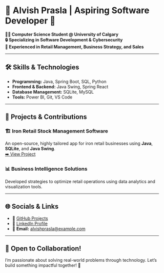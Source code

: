# 🌟 Alvish Prasla | Aspiring Software Developer 🚀  

**👨‍💻 Computer Science Student @ University of Calgary**  
**🔒 Specializing in Software Development & Cybersecurity**  
**💼 Experienced in Retail Management, Business Strategy, and Sales**  

---

## 🛠️ Skills & Technologies  
- **Programming:** Java, Spring Boot, SQL, Python  
- **Frontend & Backend:** Java Swing, Spring React  
- **Database Management:** SQLite, MySQL  
- **Tools:** Power BI, Git, VS Code  

---

## 🚀 Projects & Contributions  
### 🏗️ Iron Retail Stock Management Software  
An open-source, highly tailored app for iron retail businesses using **Java**, **SQLite**, and **Java Swing**.  
[➡️ View Project](https://github.com/alvishprasla11/StockManagementSoftwareForIronRetailBusinesses)  

### 📊 Business Intelligence Solutions  
Developed strategies to optimize retail operations using data analytics and visualization tools.

---

## 🌐 Socials & Links  
- 🌟 [GitHub Projects](https://github.com/alvishprasla11)  
- 💬 [LinkedIn Profile](https://linkedin.com/in/alvishprasla)  
- 📧 **Email:** [alvishprasla@example.com](mailto:alvishprasla@example.com)  

---

## 🤝 Open to Collaboration!  
I’m passionate about solving real-world problems through technology. Let’s build something impactful together! 🚀
